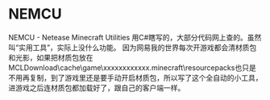 # NEMCU
NEMCU - Netease Minecraft Utilities
用C#瞎写的，大部分代码网上查的。虽然叫“实用工具”，实际上没什么功能。
因为网易我的世界每次开游戏都会清材质包和光影，如果把材质包放在MCLDownload\cache\game\xxxxxxxxxxxx\.minecraft\resourcepacks也只是不用再复制，到了游戏里还是要手动开启材质包，所以写了这个全自动的小工具，进游戏之后连材质包都加载好了，跟自己的客户端一样。

 
